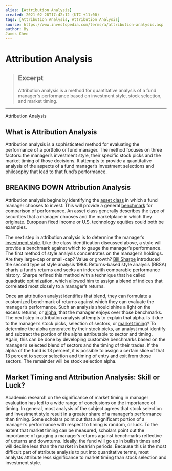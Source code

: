 ```yaml
---
alias: [Attribution Analysis]
created: 2021-02-28T17:42:12 (UTC +11:00)
tags: [Attribution Analysis, Attribution Analysis]
source: https://www.investopedia.com/terms/a/attribution-analysis.asp
author: By
James Chen
---
```


# Attribution Analysis

> ## Excerpt
> Attribution analysis is a method for quantitative analysis of a fund manager's performance based on investment style, stock selection, and market timing.

---

Attribution Analysis
## What is Attribution Analysis

Attribution analysis is a sophisticated method for evaluating the performance of a portfolio or fund manager. The method focuses on three factors: the manager’s investment style, their specific stock picks and the market timing of those decisions. It attempts to provide a quantitative analysis of the aspects of a fund manager’s investment selections and philosophy that lead to that fund’s performance.

## BREAKING DOWN Attribution Analysis

Attribution analysis begins by identifying the [asset class](https://www.investopedia.com/terms/a/assetclasses.asp) in which a fund manager chooses to invest. This will provide a general [benchmark](https://www.investopedia.com/terms/b/benchmark.asp) for comparison of performance. An asset class generally describes the type of securities that a manager chooses and the marketplace in which they originate. European fixed income or U.S. technology equities could both be examples.

The next step in attribution analysis is to determine the manager’s [investment style](https://www.investopedia.com/terms/i/investing_style.asp). Like the class identification discussed above, a style will provide a benchmark against which to gauge the manager’s performance. The first method of style analysis concentrates on the manager’s holdings. Are they large-cap or small-cap? Value or growth? [Bill Sharpe](https://www.investopedia.com/terms/w/william-f-sharpe.asp) introduced the second type of style analysis 1988. Returns-based style analysis (RBSA) charts a fund’s returns and seeks an index with comparable performance history. Sharpe refined this method with a technique that he called quadratic optimization, which allowed him to assign a blend of indices that correlated most closely to a manager’s returns.

Once an attribution analyst identifies that blend, they can formulate a customized benchmark of returns against which they can evaluate the manager’s performance. Such an analysis should shine a light on the excess returns, or [alpha](https://www.investopedia.com/terms/a/alpha.asp), that the manager enjoys over those benchmarks. The next step in attribution analysis attempts to explain that alpha. Is it due to the manager’s stock picks, selection of sectors, or [market timing](https://www.investopedia.com/terms/m/markettiming.asp)? To determine the alpha generated by their stock picks, an analyst must identify and subtract the portion of the alpha attributable to sector and timing. Again, this can be done by developing customize benchmarks based on the manager’s selected blend of sectors and the timing of their trades. If the alpha of the fund is 13 percent, it is possible to assign a certain slice of that 13 percent to sector selection and timing of entry and exit from those sectors. The remainder will be stock selection alpha.

## Market Timing and Attribution Analysis: Skill or Luck?

Academic research on the significance of market timing in manager evaluation has led to a wide range of conclusions on the importance of timing. In general, most analysis of the subject agrees that stock selection and investment style result in a greater share of a manager’s performance than timing. Some scholars point out that a significant portion of a manager’s performance with respect to timing is random, or luck. To the extent that market timing can be measured, scholars point out the importance of gauging a manager’s returns against benchmarks reflective of upturns and downturns. Ideally, the fund will go up in bullish times and will decline less than the market in bearish periods. Because this is the most difficult part of attribute analysis to put into quantitative terms, most analysts attribute less significance to market timing than stock selection and investment style.
